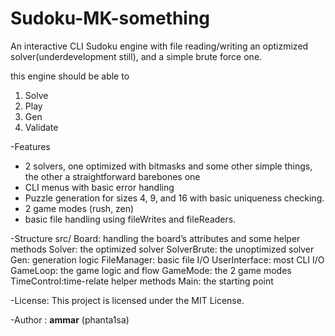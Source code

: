 # Sudoku-MK-something
An interactive CLI Sudoku engine with file reading/writing an optizmized solver(underdevelopment still), and a simple brute force one.

this engine should be able to 
1. Solve
2. Play
3. Gen
4. Validate

-Features
  - 2 solvers, one optimized with bitmasks and some other simple things, the other a straightforward barebones one
  - CLI menus with basic error handling
  - Puzzle generation for sizes 4, 9, and 16 with basic uniqueness checking.
  - 2 game modes (rush, zen)
  - basic file handling using fileWrites and fileReaders.

 -Structure
   src/
     Board: handling the board’s attributes and some helper methods
     Solver: the optimized solver
     SolverBrute: the unoptimized solver
     Gen: generation logic
     FileManager: basic file I/O
     UserInterface: most CLI I/O
     GameLoop: the game logic and flow 
     GameMode: the 2 game modes
     TimeControl:time-relate helper methods 
     Main: the starting point

 -License:
   This project is licensed under the MIT License.

  -Author : **ammar** (phanta1sa)
     
 
